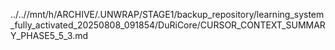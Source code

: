 ../..//mnt/h/ARCHIVE/.UNWRAP/STAGE1/backup_repository/learning_system_fully_activated_20250808_091854/DuRiCore/CURSOR_CONTEXT_SUMMARY_PHASE5_5_3.md